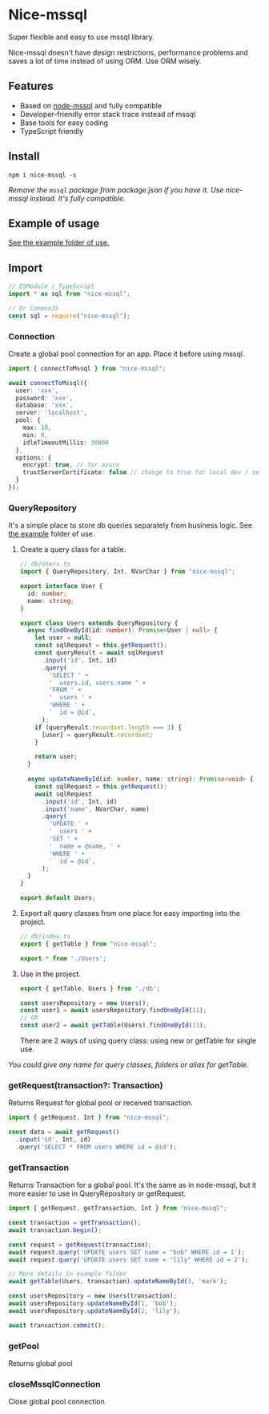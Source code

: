 # Nice-mssql

Super flexible and easy to use mssql library.

Nice-mssql doesn't have design restrictions, performance problems and saves a lot of time instead of using ORM. Use ORM wisely.

## Features

- Based on [node-mssql](https://www.npmjs.com/package/mssql) and fully compatible
- Developer-friendly error stack trace instead of mssql
- Base tools for easy coding
- TypeScript friendly

## Install

```shell
npm i nice-mssql -s
```

*Remove the `mssql` package from package.json if you have it. Use nice-mssql instead. It's fully compatible.*

## Example of usage

[See the example folder of use.](https://github.com/kostyukdg/nice-mssql/tree/main/example)

## Import

```ts
// ESModule / TypeScript
import * as sql from "nice-mssql";

// Or CommonJS
const sql = require("nice-mssql");
```

### Connection

Create a global pool connection for an app. Place it before using mssql.

```ts
import { connectToMssql } from "nice-mssql";

await connectToMssql({
  user: 'xxx',
  password: 'xxx',
  database: 'xxx',
  server: 'localhost',
  pool: {
    max: 10,
    min: 0,
    idleTimeoutMillis: 30000
  },
  options: {
    encrypt: true, // for azure
    trustServerCertificate: false // change to true for local dev / self-signed certs
  }
});
```

### QueryRepository

It's a simple place to store db queries separately from business logic. See [the example](https://github.com/kostyukdg/nice-mssql/tree/main/example) folder of use.

1. Create a query class for a table.
    ```ts
    // db/Users.ts
    import { QueryRepository, Int, NVarChar } from "nice-mssql";
    
    export interface User {
      id: number;
      name: string;
    }
    
    export class Users extends QueryRepository {
      async findOneById(id: number): Promise<User | null> {
        let user = null;
        const sqlRequest = this.getRequest();
        const queryResult = await sqlRequest
          .input('id', Int, id)
          .query(
            'SELECT ' +
            '  users.id, users.name ' +
            'FROM ' +
            '  users ' +
            'WHERE ' +
            `  id = @id`,
          );
        if (queryResult.recordset.length === 1) {
          [user] = queryResult.recordset;
        }
    
        return user;
      }
      
      async updateNameById(id: number, name: string): Promise<void> {
        const sqlRequest = this.getRequest();
        await sqlRequest
          .input('id', Int, id)
          .input('name', NVarChar, name)
          .query(
            'UPDATE ' +
            '  users ' +
            'SET ' +
            '  name = @name, ' +
            'WHERE ' +
            `  id = @id`,
          );
      }
    }
    
    export default Users;
    ```
2. Export all query classes from one place for easy importing into the project.
    ```ts
    // db/index.ts
    export { getTable } from "nice-mssql";
    
    export * from './Users';
    ```
3. Use in the project.
    ```ts
    export { getTable, Users } from './db';
    
    const usersRepository = new Users();
    const user1 = await usersRepository.findOneById(11);
    // OR
    const user2 = await getTable(Users).findOneById(11);
    ```
    There are 2 ways of using query class: using new or getTable for single use.

*You could give any name for query classes, folders or alias for getTable.*

### getRequest(transaction?: Transaction)

Returns Request for global pool or received transaction.

```ts
import { getRequest, Int } from "nice-mssql";

const data = await getRequest()
  .input('id', Int, id)
  .query('SELECT * FROM users WHERE id = @id');
```

### getTransaction

Returns Transaction for a global pool. It's the same as in node-mssql, but it more easier to use in QueryRepository or getRequest.

```ts
import { getRequest, getTransaction, Int } from "nice-mssql";

const transaction = getTransaction();
await transaction.begin();

const request = getRequest(transaction);
await request.query('UPDATE users SET name = "bob" WHERE id = 1');
await request.query('UPDATE users SET name = "lily" WHERE id = 2');

// More details in example folder
await getTable(Users, transaction).updateNameById(3, 'mark');

const usersRepository = new Users(transaction);
await usersRepository.updateNameById(1, 'bob');
await usersRepository.updateNameById(2, 'lily');

await transaction.commit();
```

### getPool

Returns global pool

### closeMssqlConnection

Close global pool connection